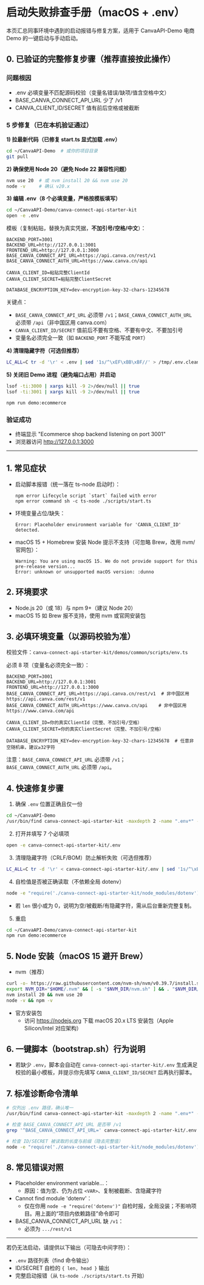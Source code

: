 # 启动失败排查手册（macOS + .env）

本页汇总同事环境中遇到的启动报错与修复方案，适用于 CanvaAPI-Demo 电商 Demo 的一键启动与手动启动。

## 0. 已验证的完整修复步骤（推荐直接按此操作）

### 问题根因
- .env 必填变量不匹配源码校验（变量名错误/缺项/值含空格中文）
- BASE_CANVA_CONNECT_API_URL 少了 /v1
- CANVA_CLIENT_ID/SECRET 值有前后空格或被截断

### 5 步修复（已在本机验证通过）

**1) 拉最新代码（已修复 start.ts 显式加载 .env）**
```bash
cd ~/CanvaAPI-Demo  # 或你的项目目录
git pull
```

**2) 确保使用 Node 20（避免 Node 22 兼容性问题）**
```bash
nvm use 20  # 或 nvm install 20 && nvm use 20
node -v     # 确认 v20.x
```

**3) 编辑 .env（8 个必填变量，严格按模板填写）**
```bash
cd ~/CanvaAPI-Demo/canva-connect-api-starter-kit
open -e .env
```

模板（复制粘贴，替换为真实凭据，**不加引号/空格/中文**）：
```env
BACKEND_PORT=3001
BACKEND_URL=http://127.0.0.1:3001
FRONTEND_URL=http://127.0.0.1:3000
BASE_CANVA_CONNECT_API_URL=https://api.canva.cn/rest/v1
BASE_CANVA_CONNECT_AUTH_URL=https://www.canva.cn/api

CANVA_CLIENT_ID=粘贴完整ClientId
CANVA_CLIENT_SECRET=粘贴完整ClientSecret

DATABASE_ENCRYPTION_KEY=dev-encryption-key-32-chars-12345678
```

关键点：
- `BASE_CANVA_CONNECT_API_URL` 必须带 `/v1`；`BASE_CANVA_CONNECT_AUTH_URL` 必须带 `/api`（非中国区用 canva.com）
- `CANVA_CLIENT_ID/SECRET` 值前后不要有空格、不要有中文、不要加引号
- 变量名必须完全一致（如 `BACKEND_PORT` 不能写成 `PORT`）

**4) 清理隐藏字符（可选但推荐）**
```bash
LC_ALL=C tr -d '\r' < .env | sed '1s/^\xEF\xBB\xBF//' > /tmp/.env.clean && mv /tmp/.env.clean .env
```

**5) 关闭旧 Demo 进程（避免端口占用）并启动**
```bash
lsof -ti:3000 | xargs kill -9 2>/dev/null || true
lsof -ti:3001 | xargs kill -9 2>/dev/null || true

npm run demo:ecommerce
```

### 验证成功
- 终端显示 "Ecommerce shop backend listening on port 3001"
- 浏览器访问 http://127.0.0.1:3000

---

## 1. 常见症状

- 启动脚本报错（统一落在 ts-node 启动时）：
  ```text
  npm error Lifecycle script `start` failed with error
  npm error command sh -c ts-node ./scripts/start.ts
  ```
- 环境变量占位/缺失：
  ```text
  Error: Placeholder environment variable for 'CANVA_CLIENT_ID' detected.
  ```
- macOS 15 + Homebrew 安装 Node 提示不支持（可忽略 Brew，改用 nvm/官网包）：
  ```text
  Warning: You are using macOS 15. We do not provide support for this pre-release version...
  Error: unknown or unsupported macOS version: :dunno
  ```

## 2. 环境要求

- Node.js 20（或 18）与 npm 9+（建议 Node 20）
- macOS 15 如 Brew 报不支持，使用 nvm 或官网安装包

## 3. 必填环境变量（以源码校验为准）
校验文件：`canva-connect-api-starter-kit/demos/common/scripts/env.ts`

必须 8 项（变量名必须完全一致）：
```env
BACKEND_PORT=3001
BACKEND_URL=http://127.0.0.1:3001
FRONTEND_URL=http://127.0.0.1:3000
BASE_CANVA_CONNECT_API_URL=https://api.canva.cn/rest/v1  # 非中国区用 https://api.canva.com/rest/v1
BASE_CANVA_CONNECT_AUTH_URL=https://www.canva.cn/api    # 非中国区用 https://www.canva.com/api

CANVA_CLIENT_ID=你的真实ClientId（完整、不加引号/空格）
CANVA_CLIENT_SECRET=你的真实ClientSecret（完整、不加引号/空格）

DATABASE_ENCRYPTION_KEY=dev-encryption-key-32-chars-12345678  # 任意非空随机串，建议≥32字符
```

注意：`BASE_CANVA_CONNECT_API_URL` 必须带 `/v1`；`BASE_CANVA_CONNECT_AUTH_URL` 必须带 `/api`。

## 4. 快速修复步骤

1) 确保 `.env` 位置正确且仅一份
```bash
cd ~/CanvaAPI-Demo
/usr/bin/find canva-connect-api-starter-kit -maxdepth 2 -name ".env*" -print
```

2) 打开并填写 7 个必填项
```bash
open -e canva-connect-api-starter-kit/.env
```

3) 清理隐藏字符（CRLF/BOM）防止解析失败（可选但推荐）
```bash
LC_ALL=C tr -d '\r' < canva-connect-api-starter-kit/.env | sed '1s/^\xEF\xBB\xBF//' > /tmp/.env.clean && mv /tmp/.env.clean canva-connect-api-starter-kit/.env
```

4) 自检值是否被正确读取（不依赖全局 dotenv）
```bash
node -e "require('./canva-connect-api-starter-kit/node_modules/dotenv').config({path:'canva-connect-api-starter-kit/.env'});const r=v=>({len:(v||'').length,head:(v||'').slice(0,8)});console.log({ID:r(process.env.CANVA_CLIENT_ID),SECRET:r(process.env.CANVA_CLIENT_SECRET)})"
```
- 若 `len` 很小或为 0，说明为空/被截断/有隐藏字符，需从后台重新完整复制。

5) 重启
```bash
cd ~/CanvaAPI-Demo/canva-connect-api-starter-kit
npm run demo:ecommerce
```

## 5. Node 安装（macOS 15 避开 Brew）

- nvm（推荐）
```bash
curl -o- https://raw.githubusercontent.com/nvm-sh/nvm/v0.39.7/install.sh | bash
export NVM_DIR="$HOME/.nvm" && [ -s "$NVM_DIR/nvm.sh" ] && . "$NVM_DIR/nvm.sh"
nvm install 20 && nvm use 20
node -v && npm -v
```
- 官方安装包
  - 访问 https://nodejs.org 下载 macOS 20.x LTS 安装包（Apple Silicon/Intel 对应架构）

## 6. 一键脚本（bootstrap.sh）行为说明

- 若缺少 `.env`，脚本会自动在 `canva-connect-api-starter-kit/.env` 生成满足校验的最小模板，并提示你先填写 `CANVA_CLIENT_ID/SECRET` 后再执行脚本。

## 7. 标准诊断命令清单

```bash
# 仅列出 .env 路径，确认唯一
/usr/bin/find canva-connect-api-starter-kit -maxdepth 2 -name ".env*" -print

# 检查 BASE_CANVA_CONNECT_API_URL 是否带 /v1
grep '^BASE_CANVA_CONNECT_API_URL=' canva-connect-api-starter-kit/.env

# 检查 ID/SECRET 被读取的长度与前缀（隐去完整值）
node -e "require('./canva-connect-api-starter-kit/node_modules/dotenv').config({path:'canva-connect-api-starter-kit/.env'});const r=v=>({len:(v||'').length,head:(v||'').slice(0,8)});console.log({ID:r(process.env.CANVA_CLIENT_ID),SECRET:r(process.env.CANVA_CLIENT_SECRET)})"
```

## 8. 常见错误对照

- Placeholder environment variable…：
  - 原因：值为空、仍为占位 `<VAR>`、复制被截断、含隐藏字符
- Cannot find module 'dotenv'：
  - 仅在你用 `node -e "require('dotenv')"` 自检时报，全局没装；不影响项目。用上面的“项目内依赖路径”命令即可
- BASE_CANVA_CONNECT_API_URL 缺 `/v1`：
  - 必须为 `.../rest/v1`

---
若仍无法启动，请提供以下输出（可隐去中间字符）：
- `.env` 路径列表（find 命令输出）
- ID/SECRET 自检的 `{ len, head }` 输出
- 完整启动报错（从 `ts-node ./scripts/start.ts` 开始）
